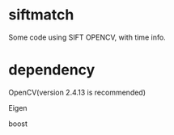 # siftmatch
Some code using SIFT OPENCV, with time info.

# dependency 
  OpenCV(version 2.4.13 is recommended)

  Eigen
  
  boost
